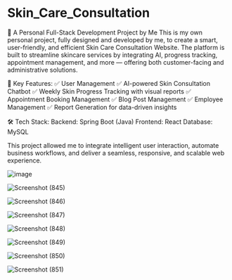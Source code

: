# Skin_Care_Consultation
🚀 A Personal Full-Stack Development Project by Me
This is my own personal project, fully designed and developed by me, to create a smart, user-friendly, and efficient Skin Care Consultation Website. The platform is built to streamline skincare services by integrating AI, progress tracking, appointment management, and more — offering both customer-facing and administrative solutions.

🔹 Key Features:
✅ User Management
✅ AI-powered Skin Consultation Chatbot
✅ Weekly Skin Progress Tracking with visual reports
✅ Appointment Booking Management
✅ Blog Post Management
✅ Employee Management
✅ Report Generation for data-driven insights

🛠️ Tech Stack:
Backend: Spring Boot (Java)
Frontend: React
Database: MySQL

This project allowed me to integrate intelligent user interaction, automate business workflows, and deliver a seamless, responsive, and scalable web experience.

![image](https://github.com/user-attachments/assets/a55aadab-105c-46be-93dc-ba4f329cc044)

![Screenshot (845)](https://github.com/user-attachments/assets/9971396f-9bcd-43da-881e-0c38c61b0b3a)

![Screenshot (846)](https://github.com/user-attachments/assets/eee43464-1e66-413b-be4b-9e5dd63a2061)

![Screenshot (847)](https://github.com/user-attachments/assets/4298e475-2bae-4a5a-a8d0-93800a41f81e)

![Screenshot (848)](https://github.com/user-attachments/assets/77a4d07f-d5eb-4786-ac57-931742480cda)

![Screenshot (849)](https://github.com/user-attachments/assets/3836dad3-7a7b-4b13-80d1-0ec4026b7eb4)

![Screenshot (850)](https://github.com/user-attachments/assets/e4df9dde-b1fe-4489-84cc-68e4379c6d60)

![Screenshot (851)](https://github.com/user-attachments/assets/8078e70b-6478-4266-a515-4d4a8483de8a)







